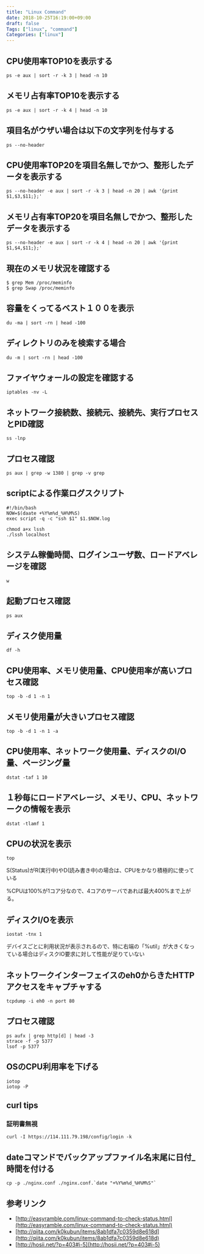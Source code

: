 ```yaml
---
title: "Linux Command"
date: 2018-10-25T16:19:00+09:00
draft: false
Tags: ["linux", "command"]
Categories: ["linux"]
---
```

## CPU使用率TOP10を表示する
`ps -e aux | sort -r -k 3 | head -n 10`

## メモリ占有率TOP10を表示する
`ps -e aux | sort -r -k 4 | head -n 10`

## 項目名がウザい場合は以下の文字列を付与する
`ps --no-header`

## CPU使用率TOP20を項目名無しでかつ、整形したデータを表示する
`ps --no-header -e aux | sort -r -k 3 | head -n 20 | awk '{print $1,$3,$11;};'`

## メモリ占有率TOP20を項目名無しでかつ、整形したデータを表示する
`ps --no-header -e aux | sort -r -k 4 | head -n 20 | awk '{print $1,$4,$11;};'`

## 現在のメモリ状況を確認する
```
$ grep Mem /proc/meminfo
$ grep Swap /proc/meminfo
```

## 容量をくってるベスト１００を表示
`du -ma | sort -rn | head -100`

## ディレクトリのみを検索する場合
`du -m | sort -rn | head -100`

## ファイヤウォールの設定を確認する
`iptables -nv -L`

## ネットワーク接続数、接続元、接続先、実行プロセスとPID確認
`ss -lnp`

## プロセス確認
`ps aux | grep -w 1380 | grep -v grep`

## scriptによる作業ログスクリプト

```
#!/bin/bash
NOW=$(daate +%Y%m%d_%H%M%S)
exec script -q -c "ssh $1" $1.$NOW.log
```

```
chmod a+x lssh
./lssh localhost
```

## システム稼働時間、ログインユーザ数、ロードアベレージを確認
```
w
```

## 起動プロセス確認
```
ps aux
```

## ディスク使用量
```
df -h
```

## CPU使用率、メモリ使用量、CPU使用率が高いプロセス確認
```
top -b -d 1 -n 1
```

## メモリ使用量が大きいプロセス確認
```
top -b -d 1 -n 1 -a
```

## CPU使用率、ネットワーク使用量、ディスクのI/O量、ページング量
```
dstat -taf 1 10
```

## １秒毎にロードアベレージ、メモリ、CPU、ネットワークの情報を表示
```
dstat -tlamf 1
```

## CPUの状況を表示
```
top
```
S(Status)がR(実行中)やD(読み書き中)の場合は、CPUをかなり積極的に使っている

%CPUは100%が1コア分なので、4コアのサーバであれば最大400%まで上がる。


## ディスクI/Oを表示
```
iostat -tnx 1
```
デバイスごとに利用状況が表示されるので、特に右端の「%util」が大きくなっている場合はディスクIO要求に対して性能が足りていない

## ネットワークインターフェイスのeh0からきたHTTPアクセスをキャプチャする
```
tcpdump -i eh0 -n port 80
```

## プロセス確認
```
ps aufx | grep http[d] | head -3
strace -f -p 5377
lsof -p 5377
```

## OSのCPU利用率を下げる
```
iotop
iotop -P 
```

## curl tips
### 証明書無視
```
curl -I https://114.111.79.198/config/login -k
```

## dateコマンドでバックアップファイル名末尾に日付_時間を付ける
```
cp -p ./nginx.conf ./nginx.conf.`date "+%Y%m%d_%H%M%S"`
```


## 参考リンク
- [http://easyramble.com/linux-command-to-check-status.html](http://easyramble.com/linux-command-to-check-status.html)
- [http://qiita.com/k0kubun/items/8ab1dfa7c0359d8e618d](http://qiita.com/k0kubun/items/8ab1dfa7c0359d8e618d)
- [http://hosii.net/?p=403#i-5](http://hosii.net/?p=403#i-5)